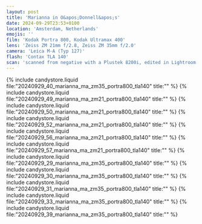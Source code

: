 ```yaml
---
layout: post
title: 'Marianna in O&apos;Donnell&apos;s'
date: 2024-09-29T23:53+0100
location: 'Amsterdam, Netherlands'
emojis: ''
film: 'Kodak Portra 800, Kodak Ultramax 400'
lens: 'Zeiss ZM 21mm f/2.8, Zeiss ZM 35mm f/2.0'
camera: 'Leica M-A (Typ 127)'
flash: 'Contax TLA 140'
scan: 'scanned from negative with a Plustek 8200i, edited in Lightroom'
---
```


{% include candystore.liquid file:"20240929_40_marianna_ma_zm35_portra800_tla140" title:"" %}
{% include candystore.liquid file:"20240929_49_marianna_ma_zm21_portra800_tla140" title:"" %}
{% include candystore.liquid file:"20240929_50_marianna_ma_zm21_portra800_tla140" title:"" %}
{% include candystore.liquid file:"20240929_52_marianna_ma_zm21_portra800_tla140" title:"" %}
{% include candystore.liquid file:"20240929_56_marianna_ma_zm21_portra800_tla140" title:"" %}
{% include candystore.liquid file:"20240929_57_marianna_ma_zm21_portra800_tla140" title:"" %}
{% include candystore.liquid file:"20240929_29_marianna_ma_zm35_portra800_tla140" title:"" %}
{% include candystore.liquid file:"20240929_30_marianna_ma_zm35_portra800_tla140" title:"" %}
{% include candystore.liquid file:"20240929_31_marianna_ma_zm35_portra800_tla140" title:"" %}
{% include candystore.liquid file:"20240929_33_marianna_ma_zm35_portra800_tla140" title:"" %}
{% include candystore.liquid file:"20240929_39_marianna_ma_zm35_portra800_tla140" title:"" %}